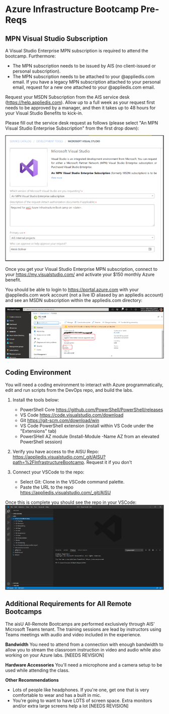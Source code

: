 # Azure Infrastructure Bootcamp Pre-Reqs

## MPN Visual Studio Subscription

A Visual Studio Enterprise MPN subscription is required to attend the bootcamp. Furthermore:

- The MPN subscription needs to be issued by AIS (no client-issued or personal subscription).
- The MPN subscription needs to be attached to your @appliedis.com email. If you have a legacy MPN subscription attached to your personal email, request for a new one attached to your @appliedis.com email. <BR>

Request your MSDN Subscription from the AIS service desk (https://help.appliedis.com). Allow up to a full week as your request first needs to be approved by a manager, and then it takes up to 48 hours for your Visual Studio Benefits to kick-in.

Please fill out the service desk request as follows (please select "An MPN Visual Studio Enterprise Subscription" from the first drop down):

![mpn](MPN.PNG)

Once you get your Visual Studio Enterprise MPN subscription, connect to your https://my.visualstudio.com/ and activate your $150 monthly Azure benefit.

You should be able to login to https://portal.azure.com with your @appliedis.com work account (not a live ID aliased by an appliedis account) and see an MSDN subscription within the appliedis.com directory:

![subscription](sub.png)

## Coding Environment

You will need a coding environment to interact with Azure programmatically, edit and run scripts from the DevOps repo, and build the labs.

1. Install the tools below:
   - PowerShell Core https://github.com/PowerShell/PowerShell/releases
   - VS Code https://code.visualstudio.com/download
   - Git https://git-scm.com/download/win
   - VS Code PowerShell extension (install within VS Code under the "Extensions" tab)
   - PowerSHell AZ module (Install-Module -Name AZ from an elevated PowerShell session)

2. Verify you have access to the AISU Repo: https://appliedis.visualstudio.com/_git/AISU?path=%2FInfrastructureBootcamp. Request it if you don't

3. Connect your VSCode to the repo:
   - Select Git: Clone in the VSCode command palette.
   - Paste the URL to the repo https://appliedis.visualstudio.com/_git/AISU

Once this is complete you should see the repo in your VSCode:
![vscode](vsc.png)

## Additional Requirements for All Remote Bootcamps

The aisU All-Remote Bootcamps are performed exclusively through AIS' Microsoft Teams tenant. The training sessions are lead by instructors using Teams meetings with audio and video included in the experience.

**Bandwidth**
You need to attend from a connection with enough bandwidth to allow you to stream the classroom instruction in video and audio while also working on your Azure labs.
[NEEDS REVISION]

**Hardware Accessories**
You'll need a microphone and a camera setup to be used while attending the class.

**Other Recommendations**
- Lots of people like headphones. If you're one, get one that is very comfortable to wear and has a built in mic.
- You're going to want to have LOTS of screen space. Extra monitors and/or extra large screens help a lot
  [NEEDS REVISION]